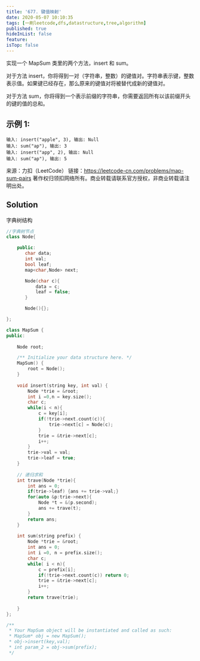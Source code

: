 ```yaml
---
title: '677. 键值映射'
date: 2020-05-07 10:10:35
tags: [一刷leetcode,dfs,datastructure,tree,algorithm]
published: true
hideInList: false
feature: 
isTop: false
---
```

实现一个 MapSum 类里的两个方法，insert 和 sum。

对于方法 insert，你将得到一对（字符串，整数）的键值对。字符串表示键，整数表示值。如果键已经存在，那么原来的键值对将被替代成新的键值对。

对于方法 sum，你将得到一个表示前缀的字符串，你需要返回所有以该前缀开头的键的值的总和。

## 示例 1:
```
输入: insert("apple", 3), 输出: Null
输入: sum("ap"), 输出: 3
输入: insert("app", 2), 输出: Null
输入: sum("ap"), 输出: 5
```
来源：力扣（LeetCode）
链接：https://leetcode-cn.com/problems/map-sum-pairs
著作权归领扣网络所有。商业转载请联系官方授权，非商业转载请注明出处。


## Solution

字典树结构

```c++
//字典树节点
class Node{

    public:
       char data;
       int val;
       bool leaf;
       map<char,Node> next;

       Node(char c){
           data = c;
           leaf = false;
       }

       Node(){};

};

class MapSum {
public:
    
    Node root;

    /** Initialize your data structure here. */
    MapSum() {
        root = Node();
    }
    
    void insert(string key, int val) {
        Node *trie = &root;
        int i =0,n = key.size();
        char c;
        while(i < n){
            c = key[i];
            if(!trie->next.count(c)){
                trie->next[c] = Node(c);
            }
            trie = &trie->next[c];
            i++;
        }
        trie->val = val;
        trie->leaf = true;
    }
   
    // 递归求和
    int trave(Node *trie){
        int ans = 0;
        if(trie->leaf) {ans += trie->val;}
        for(auto &p:trie->next){
            Node *t = &(p.second);
            ans += trave(t);
        } 
        return ans;
    }
    
    int sum(string prefix) {
        Node *trie = &root;
        int ans = 0;
        int i =0, n = prefix.size();
        char c;
        while( i < n){
            c = prefix[i];
            if(!trie->next.count(c)) return 0;
            trie = &trie->next[c];
            i++;
        }
        return trave(trie);
        
    }
};

/**
 * Your MapSum object will be instantiated and called as such:
 * MapSum* obj = new MapSum();
 * obj->insert(key,val);
 * int param_2 = obj->sum(prefix);
 */
```

